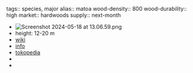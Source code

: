 tags:: species, major
alias:: matoa
wood-density:: 800
wood-durability:: high
market:: hardwoods
supply:: next-month

- ![Screenshot 2024-05-18 at 13.06.59.png](https://peach-geographical-bat-397.mypinata.cloud/ipfs/QmUpX3pV9Cz3sXWbUFmPLyUh1DYzRfuqCFVVwPLm8c4s76)
- height: 12-20 m
- [wiki](https://en.wikipedia.org/wiki/Pometia_pinnata)
- [info](http://www.plantsofasia.com/index/pometia/0-684)
- [tokopedia](https://www.tokopedia.com/agrob/bibit-tanaman-pohon-buah-matoa-pometia-pinnata-murah-berkualitas?extParam=ivf%3Dfalse%26src%3Dsearch)
-
-